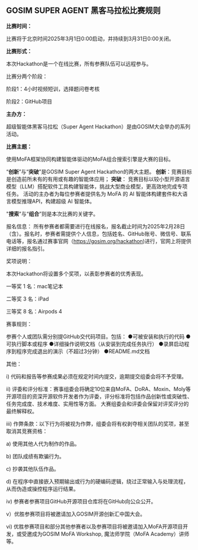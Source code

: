 ## GOSIM SUPER AGENT 黑客马拉松比赛规则

**比赛时间：**

比赛将于北京时间2025年3月1日0:00启动，并持续到3月31日0:00关闭。

**比赛形式：**

本次Hackathon是一个在线比赛，所有参赛队伍可以远程参与。

比赛分两个阶段：

阶段1：4小时视频短训，选择题问卷考核

阶段2：GitHub项目

**主办方：**

超级智能体黑客马拉松（Super Agent Hackathon）是由GOSIM大会举办的系列活动。

**比赛主题：**

使用MoFA框架协同构建智能体驱动的MoFA组合搜索引擎是大赛的目标。

“**创新**”与“**突破**”是GOSIM Super Agent Hackathon的两大主题。
**创新**：竞赛目标是创造前所未有的有用或有趣的智能体应用；
**突破**： 竞赛目标以较小型开源语言模型（LLM）搭配软件工具构建智能体，挑战大型商业模型，更高效地完成专项任务。
活动的主办者为每位参赛者提供名为 MoFA 的 AI 智能体构建套件和大语言模型推理API，构建超级 AI 智能体。

"**搜索**"与“**组合**”则是本次比赛的关键字。

报名信息：
所有参赛者都需要进行在线报名，报名截止时间为2025年2月28日（含）。报名时，参赛者需提供个人信息，包括姓名、GitHub账号、微信号、联系电话等，报名通过赛事官网（https://gosim.org/hackathon)进行，官网上将提供详细的报名指引。

奖项说明：

本次Hackathon将设置多个奖项，以表彰参赛者的优秀表现。

一等奖 1 名：mac笔记本

二等奖 3 名：iPad

三等奖 8 名：Airpods 4

赛事规则：

参赛个人或团队需分别提GitHub交代码项目。包括：
●可被安装和执行的代码
●可执行脚本或程序
●详细操作说明文档（从安装到完成任务执行）
●录屏启动程序到程序完成退出的演示（不超过3分钟）
●README.md文档

其他：

i) 代码和报告等参赛成果必须在规定时间内提交，逾期提交组委会将不予受理。

ii) 评委和评分标准：赛事组委会将确定10位来自MoFA、DoRA、Moxin、Moly等开源项目的资深开源软件开发者作为评委，评分标准将包括作品创新性或突破性、任务完成度、技术难度、实用性等方面。 大赛组委会和评委会保留对评奖评分的最终解释权。

iii) 作弊条款：以下行为将被视为作弊，组委会将有权剥夺相关团队的奖项，甚至取消其竞赛资格：

a) 使用其他人代为制作的作品。

b) 团队成绩有欺骗行为。

c) 抄袭其他队伍作品。

d) 在程序中直接嵌入预期输出或行为的硬编码逻辑，绕过正常输入与处理流程，从而伪造或操控程序运行结果。

iv) 参赛者参赛项目GitHub开源项目仓库将在GitHub向公众公开。

v）优胜参赛项目将被邀请加入GOSIM开源创新汇中国大会。

vi) 优胜参赛项目和部分其他参赛者以及参赛项目将被邀请加入MoFA开源项目开发，或受邀成为GOSIM MoFA Workshop,  魔法师学院（MoFA Academy）讲师等。